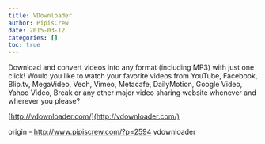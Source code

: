 ```yaml
---
title: VDownloader
author: PipisCrew
date: 2015-03-12
categories: []
toc: true
---
```


Download and convert videos into any format (including MP3) with just one click! Would you like to watch your favorite videos from YouTube, Facebook, Blip.tv, MegaVideo, Veoh, Vimeo, Metacafe, DailyMotion, Google Video, Yahoo Video, Break or any other major video sharing website whenever and wherever you please?

[http://vdownloader.com/](http://vdownloader.com/)

origin - http://www.pipiscrew.com/?p=2594 vdownloader